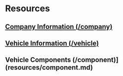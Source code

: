 # Resources

## [Company Information (/company)](resources/company.md)
## [Vehicle Information (/vehicle)](resources/vehicle.md)
## Vehicle Components (/component)](resources/component.md)

